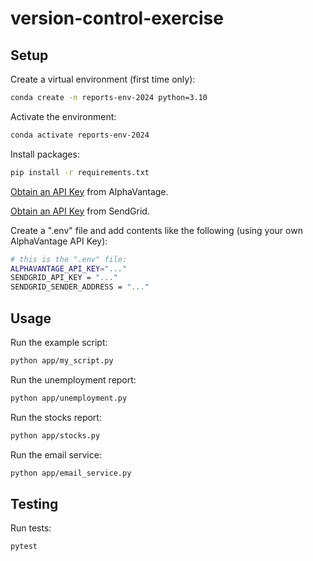 # version-control-exercise

## Setup

Create a virtual environment (first time only):

```sh
conda create -n reports-env-2024 python=3.10
```

Activate the environment:

```sh
conda activate reports-env-2024
```

Install packages:

```sh
pip install -r requirements.txt
```

[Obtain an API Key](https://www.alphavantage.co/support/#api-key) from AlphaVantage.

[Obtain an API Key](https://sendgrid.com/en-us/solutions/email-api) from SendGrid.

Create a ".env" file and add contents like the following (using your own AlphaVantage API Key):

```sh
# this is the ".env" file:
ALPHAVANTAGE_API_KEY="..."
SENDGRID_API_KEY = "..."
SENDGRID_SENDER_ADDRESS = "..."
```


## Usage

Run the example script:

```sh
python app/my_script.py
```

Run the unemployment report:

```sh
python app/unemployment.py
```

Run the stocks report:

```sh
python app/stocks.py
```

Run the email service:

```sh
python app/email_service.py
```


## Testing

Run tests:

```sh
pytest
```